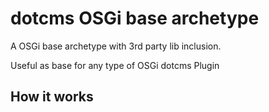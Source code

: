 # dotcms OSGi base archetype

A OSGi base archetype with 3rd party lib inclusion. 

Useful as base for any type of OSGi dotcms Plugin


## How it works

